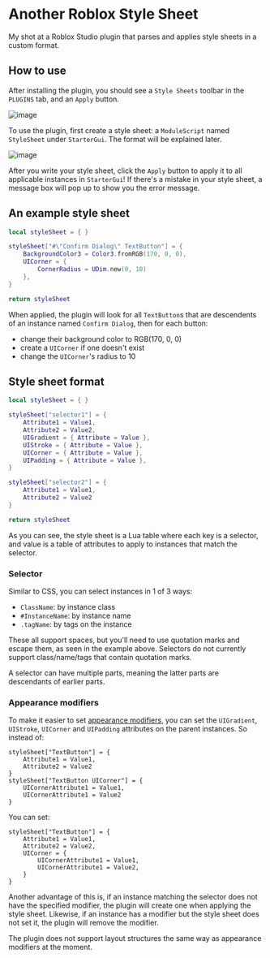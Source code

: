 # Another Roblox Style Sheet
My shot at a Roblox Studio plugin that parses and applies style sheets in a custom format.

## How to use
After installing the plugin, you should see a `Style Sheets` toolbar in the `PLUGINS` tab, and an `Apply` button.

![image](https://github.com/user-attachments/assets/64aa0103-4e93-47d1-9924-b4bdee6475a7)

To use the plugin, first create a style sheet: a `ModuleScript` named `StyleSheet` under `StarterGui`. The format will be explained later.

![image](https://github.com/user-attachments/assets/7dc0012b-2b37-4033-a108-3f03a62ec8d5)

After you write your style sheet, click the `Apply` button to apply it to all applicable instances in `StarterGui`! If there's a mistake in your style sheet, a message box will pop up to show you the error message.

## An example style sheet

```Lua
local styleSheet = { }

styleSheet["#\"Confirm Dialog\" TextButton"] = {
	BackgroundColor3 = Color3.fromRGB(170, 0, 0),
	UICorner = {
		CornerRadius = UDim.new(0, 10)
	},
}

return styleSheet
```

When applied, the plugin will look for all `TextButton`s that are descendents of an instance named `Confirm Dialog`, then for each button:
* change their background color to RGB(170, 0, 0)
* create a `UICorner` if one doesn't exist
* change the `UICorner`'s radius to 10

## Style sheet format

```Lua
local styleSheet = { }

styleSheet["selector1"] = {
    Attribute1 = Value1,
    Attribute2 = Value2,
    UIGradient = { Attribute = Value },
    UIStroke = { Attribute = Value },
    UICorner = { Attribute = Value },
    UIPadding = { Attribute = Value },
}

styleSheet["selector2"] = {
    Attribute1 = Value1,
    Attribute2 = Value2
}

return styleSheet
```

As you can see, the style sheet is a Lua table where each key is a selector, and value is a table of attributes to apply to instances that match the selector.

### Selector

Similar to CSS, you can select instances in 1 of 3 ways:
* `ClassName`: by instance class
* `#InstanceName`: by instance name
* `.tagName`: by tags on the instance

These all support spaces, but you'll need to use quotation marks and escape them, as seen in the example above. Selectors do not currently support class/name/tags that contain quotation marks.

A selector can have multiple parts, meaning the latter parts are descendants of earlier parts.

### Appearance modifiers

To make it easier to set [appearance modifiers](https://create.roblox.com/docs/ui/appearance-modifiers), you can set the `UIGradient`, `UIStroke`, `UICorner` and `UIPadding` attributes on the parent instances. So instead of:

```
styleSheet["TextButton"] = {
    Attribute1 = Value1,
    Attribute2 = Value2
}
styleSheet["TextButton UICorner"] = {
    UICornerAttribute1 = Value1,
    UICornerAttribute1 = Value2
}
```

You can set:

```
styleSheet["TextButton"] = {
    Attribute1 = Value1,
    Attribute2 = Value2,
    UICorner = {
        UICornerAttribute1 = Value1,
        UICornerAttribute1 = Value2,
    }
}
```

Another advantage of this is, if an instance matching the selector does not have the specified modifier, the plugin will create one when applying the style sheet. Likewise, if an instance has a modifier but the style sheet does not set it, the plugin will remove the modifier.

The plugin does not support layout structures the same way as appearance modifiers at the moment.
